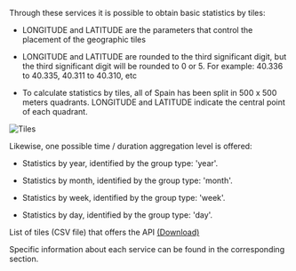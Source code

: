 Through these services it is possible to obtain basic statistics by tiles:

- LONGITUDE and LATITUDE are the parameters that control the placement of the geographic tiles

- LONGITUDE and LATITUDE are rounded to the third significant digit, but the third significant digit will be rounded to 0 or 5. For example: 40.336 to 40.335, 40.311 to 40.310, etc

- To calculate statistics by tiles, all of Spain has been split in 500 x 500 meters quadrants. LONGITUDE and LATITUDE indicate the central point of each quadrant.


![Tiles](https://s3-eu-west-1.amazonaws.com/apidatos-dev-static/images_raml/tiles_small.png)

Likewise, one possible time / duration aggregation level is offered:

  - Statistics by year, identified by the group type: 'year'.

  - Statistics by month, identified by the group type: 'month'.

  - Statistics by week, identified by the group type: 'week'.

  - Statistics by day, identified by the group type: 'day'.

List of tiles (CSV file) that offers the API
[(Download)](https://s3-eu-west-1.amazonaws.com/apidatos-dev-static/resources_raml/tiles_paystats.csv)

Specific information about each service can be found in the corresponding section.
